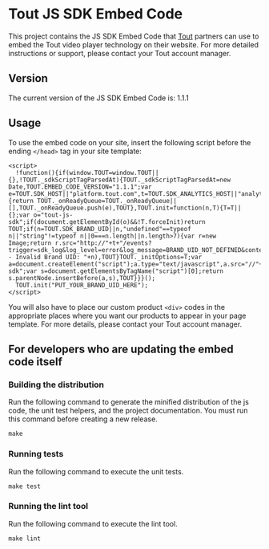 <!---
  The README.md file is autogenerated when you run make build. Do not
  modify the README.md file directly, instead go into the docs folder
  and modify the README.md.template.
-->
# Tout JS SDK Embed Code

This project contains the JS SDK Embed Code that [Tout](http://www.tout.com)
partners can use to embed the Tout video player technology on their
website. For more detailed instructions or support, please contact 
your Tout account manager. 

## Version
The current version of the JS SDK Embed Code is: 1.1.1

## Usage
To use the embed code on your site, insert the following script before
the ending ```</head>``` tag in your site template:

```
<script>
  !function(){if(window.TOUT=window.TOUT||{},!TOUT._sdkScriptTagParsedAt){TOUT._sdkScriptTagParsedAt=new Date,TOUT.EMBED_CODE_VERSION="1.1.1";var e=TOUT.SDK_HOST||"platform.tout.com",t=TOUT.SDK_ANALYTICS_HOST||"analytics.tout.com";TOUT.onReady=function(e){return TOUT._onReadyQueue=TOUT._onReadyQueue||[],TOUT._onReadyQueue.push(e),TOUT},TOUT.init=function(n,T){T=T||{};var o="tout-js-sdk";if(document.getElementById(o)&&!T.forceInit)return TOUT;if(n=TOUT.SDK_BRAND_UID||n,"undefined"==typeof n||"string"!=typeof n||0===n.length||n.length>7){var r=new Image;return r.src="http://"+t+"/events?trigger=sdk_log&log_level=error&log_message=BRAND_UID_NOT_DEFINED&content_page_url="+encodeURIComponent(window.location.href),console&&console.error&&console.error("TOUT - Invalid Brand UID: "+n),TOUT}TOUT._initOptions=T;var a=document.createElement("script");a.type="text/javascript",a.src="//"+e+"/sdk/v1/"+n+".js",a.id=o,a.className="tout-sdk";var s=document.getElementsByTagName("script")[0];return s.parentNode.insertBefore(a,s),TOUT}}}();
  TOUT.init("PUT_YOUR_BRAND_UID_HERE");
</script>
```

You will also have to place our custom product ```<div>``` codes in the
appropriate places where you want our products to appear in your page 
template. For more details, please contact your Tout account manager.

## For developers who are updating the embed code itself

### Building the distribution
Run the following command to generate the minified distribution of the
js code, the unit test helpers, and the project documentation. You must 
run this command before creating a new release.

```
make
```

### Running tests
Run the following command to execute the unit tests.

```
make test
```

### Running the lint tool
Run the following command to execute the lint tool.

```
make lint
```

